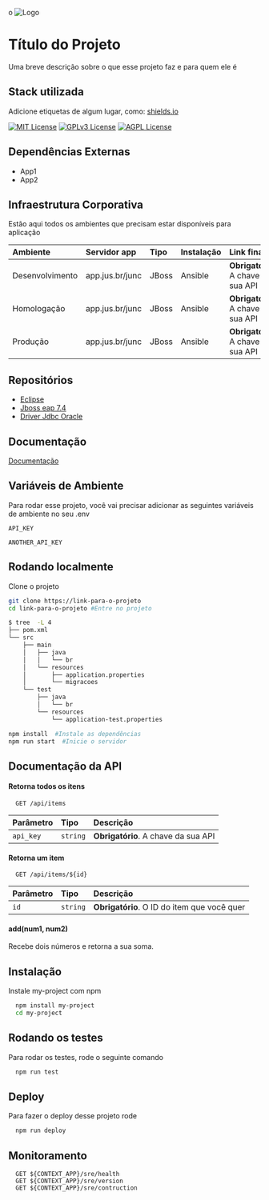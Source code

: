 o
![Logo](https://dev-to-uploads.s3.amazonaws.com/uploads/articles/th5xamgrr6se0x5ro4g6.png)


# Título do Projeto

Uma breve descrição sobre o que esse projeto faz e para quem ele é


## Stack utilizada

Adicione etiquetas de algum lugar, como: [shields.io](https://shields.io/)

[![MIT License](https://img.shields.io/badge/License-MIT-green.svg)](https://choosealicense.com/licenses/mit/)
[![GPLv3 License](https://img.shields.io/badge/License-GPL%20v3-yellow.svg)](https://opensource.org/licenses/)
[![AGPL License](https://img.shields.io/badge/license-AGPL-blue.svg)](http://www.gnu.org/licenses/agpl-3.0)

## Dependências Externas
 - App1
 - App2

## Infraestrutura Corporativa
Estão aqui todos os ambientes que precisam estar disponíveis para aplicação

|Ambiente| Servidor app   | Tipo       | Instalação |Link final                           |IC
|:-------| :----------    | :--------- |:-----------|:---------------------------------- |:--------|
|Desenvolvimento| app.jus.br/junc| JBoss      | Ansible    |**Obrigatório**. A chave da sua API |link pa ic|
|Homologação| app.jus.br/junc| JBoss      | Ansible    |**Obrigatório**. A chave da sua API |link pa ic|
|Produção| app.jus.br/junc| JBoss      | Ansible    |**Obrigatório**. A chave da sua API |link pa ic|


## Repositórios

 - [Eclipse](https://awesomeopensource.com/project/elangosundar/awesome-README-templates)
 - [Jboss eap 7.4](https://github.com/matiassingers/awesome-readme)
 - [Driver Jdbc Oracle ](https://bulldogjob.com/news/449-how-to-write-a-good-readme-for-your-github-project)


## Documentação

[Documentação](https://link-da-documentação)


## Variáveis de Ambiente

Para rodar esse projeto, você vai precisar adicionar as seguintes variáveis de ambiente no seu .env

`API_KEY`

`ANOTHER_API_KEY`


## Rodando localmente

Clone o projeto

```sh
git clone https://link-para-o-projeto
cd link-para-o-projeto #Entre no projeto

$ tree  -L 4 
├── pom.xml
└── src
    ├── main
    │   ├── java
    │   │   └── br
    │   └── resources
    │       ├── application.properties
    │       └── migracoes
    └── test
        ├── java
        │   └── br
        └── resources
            └── application-test.properties

npm install  #Instale as dependências
npm run start  #Inicie o servidor
```


## Documentação da API

#### Retorna todos os itens

```http
  GET /api/items
```

| Parâmetro   | Tipo       | Descrição                           |
| :---------- | :--------- | :---------------------------------- |
| `api_key` | `string` | **Obrigatório**. A chave da sua API |

#### Retorna um item

```http
  GET /api/items/${id}
```

| Parâmetro   | Tipo       | Descrição                                   |
| :---------- | :--------- | :------------------------------------------ |
| `id`      | `string` | **Obrigatório**. O ID do item que você quer |

#### add(num1, num2)

Recebe dois números e retorna a sua soma.


## Instalação

Instale my-project com npm

```bash
  npm install my-project
  cd my-project
```
    
## Rodando os testes

Para rodar os testes, rode o seguinte comando

```bash
  npm run test
```


## Deploy

Para fazer o deploy desse projeto rode

```bash
  npm run deploy
```


## Monitoramento

```http
  GET ${CONTEXT_APP}/sre/health
  GET ${CONTEXT_APP}/sre/version
  GET ${CONTEXT_APP}/sre/contruction
```
